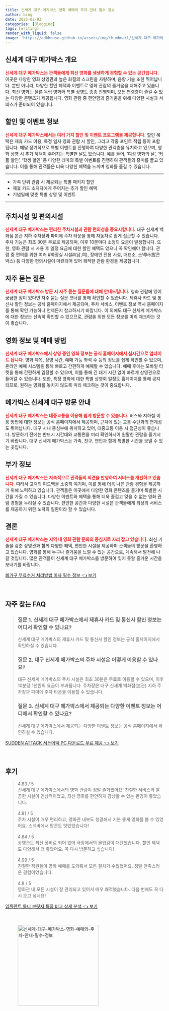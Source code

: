 ```yaml
---
title: 신세계 대구 메가박스 영화 예매와 주차 안내 필수 정보
author: bing
date: 2025-02-03
categories: [Blogging]
tags: [writing]
render_with_liquid: false
image: 'https://adkhouse.github.io/assets/img/thumbnail/신세계-대구-메가박스-영화-예매와-주차-안내-필수-정보.webp'
---
```



<h2 id='신세계 대구 메가박스 개요'>신세계 대구 메가박스 개요</h2>

<p><b><span style="color: #ee2323;">신세계 대구 메가박스는 관객들에게 최신 영화를 생생하게 경험할 수 있는 공간입니다.</span></b> 이곳은 다양한 영화 상영관과 높은 화질의 스크린을 자랑하며, 음향 기술 또한 뛰어납니다. 뿐만 아니라, 다양한 할인 혜택과 이벤트로 영화 관람의 즐거움을 더해주고 있습니다. 최신 영화는 물론 독립 영화와 특별 상영도 종종 진행되며, 모든 연령층이 즐길 수 있는 다양한 콘텐츠가 제공됩니다. 영화 관람 중 편안함과 즐거움을 위해 다양한 시설과 서비스가 준비되어 있습니다.</p>

<h2 id='할인 및 이벤트 정보'>할인 및 이벤트 정보</h2>

<p><b><span style="color: #ee2323;">신세계 대구 메가박스에서는 여러 가지 할인 및 이벤트 프로그램을 제공합니다.</span></b> 할인 혜택은 제휴 카드 이용, 특정 일자 영화 관람 시 할인, 그리고 각종 포인트 적립 등이 포함됩니다. 매달 정기적으로 특별 이벤트를 진행하여 다양한 관객층을 유치하고 있으며, 영화 상영 시 추가 혜택이 주어지는 특별한 날도 있습니다. 예를 들어, ‘여성 영화의 날’, ‘커플 할인’, ‘학생 할인’ 등 다양한 테마의 특별 이벤트를 진행하여 관객들의 흥미를 끌고 있습니다. 이를 통해 관객들은 더욱 다양한 혜택을 느끼며 영화를 즐길 수 있습니다.</p>

<hr />

<ul>
    <li>가족 단위 관람 시 제공되는 특별 패키지 할인</li>
    <li>제휴 카드 소지자에게 주어지는 추가 할인 혜택</li>
    <li>기념일에 맞춘 특별 상영 및 이벤트</li>
</ul>

<hr />

<h2 id='주차시설 및 편의시설'>주차시설 및 편의시설</h2>

<p><b><span style="color: #ee2323;">신세계 대구 메가박스는 편리한 주차시설과 관람 편의성을 중요시합니다.</span></b> 대구 신세계 백화점 본관 지하 주차장과 파미에 주차 타운을 통해 자동차로 쉽게 접근할 수 있습니다. 주차 기능은 최초 30분 무료로 제공되며, 이후 10분마다 소정의 요금이 발생합니다. 또한, 영화 관람 시 사용 후 일정 요금에 대한 할인 혜택도 있으니 꼭 확인해야 합니다. 관람 중 편의를 위한 여러 #화장실 시설#(남,여), 장애인 전용 시설, 매표소, 스넥바(팝콘 박스) 등 다양한 편의시설이 마련되어 있어 쾌적한 관람 환경을 제공합니다.</p>

<h2 id='FAQ'>자주 묻는 질문</h2>

<p><b><span style="color: #ee2323;">신세계 대구 메가박스 방문 시 자주 묻는 질문들에 대해 안내드립니다.</span></b> 영화 관람에 있어 궁금한 점이 있다면 자주 묻는 질문 코너를 통해 확인할 수 있습니다. 제휴사 카드 및 통신사 할인 정보는 공식 홈페이지에서 제공되며, 주차 서비스, 이벤트 정보 역시 홈페이지를 통해 확인 가능하니 언제든지 참고하시기 바랍니다. 이 외에도 대구 신세계 메가박스에 대한 정보는 신속히 확인할 수 있으므로, 관람을 위한 모든 정보를 미리 체크하는 것이 좋습니다.</p>

<h2 id='영화 정보 및 예매 방법'>영화 정보 및 예매 방법</h2>

<p><b><span style="color: #ee2323;">신세계 대구 메가박스에서 상영 중인 영화 정보는 공식 홈페이지에서 실시간으로 업데이트 됩니다.</span></b> 영화 제목, 상영 시간, 예매 가능 좌석 수 등의 정보를 쉽게 확인할 수 있으며, 온라인 예매 시스템을 통해 빠르고 간편하게 예매할 수 있습니다. 예매 후에는 모바일 티켓을 통해 간편하게 입장할 수 있으며, 이를 통해 긴 대기 시간 없이 빠르게 상영관으로 들어갈 수 있습니다. 또한, 특정 영화에 대한 특별 상영회 일정도 홈페이지를 통해 공지되므로, 원하는 영화를 놓치지 않도록 미리 체크하는 것이 중요합니다.</p>

<h2 id='메가박스 신세계 대구 방문 안내'>메가박스 신세계 대구 방문 안내</h2>

<p><b><span style="color: #ee2323;">신세계 대구 메가박스는 대중교통을 이용해 쉽게 방문할 수 있습니다.</span></b> 버스와 지하철 이용 방법에 대한 정보는 공식 홈페이지에서 제공되며, 근처에 있는 교통 수단과의 연계성도 뛰어납니다. 대구 시내 중심부에 위치하고 있어, 대중교통 이용 시 접근성이 좋습니다. 방문하기 전에는 반드시 시간대와 교통편을 미리 확인하시어 원활한 관람을 즐기시기 바랍니다. 대구 신세계 메가박스는 가족, 친구, 연인과 함께 특별한 시간을 보낼 수 있는 곳입니다.</p>

<h2 id='부가 정보'>부가 정보</h2>

<p><b><span style="color: #ee2323;">신세계 대구 메가박스는 지속적으로 관객들의 의견을 반영하여 서비스를 개선하고 있습니다.</span></b> 따라서 고객의 피드백을 소중히 여기며, 이를 통해 더욱 나은 관람 경험을 제공하기 위해 노력하고 있습니다. 관객들은 이곳에서 다양한 영화 콘텐츠를 즐기며 특별한 시간을 가질 수 있습니다. 다양한 이벤트와 혜택을 통해 더욱 즐겁고 잊을 수 없는 영화 관람 경험을 누리실 수 있습니다. 편안한 공간과 다양한 시설은 관객들에게 최상의 서비스를 제공하기 위한 노력의 일환이라 할 수 있습니다.</p>

<h2 id='결론'>결론</h2>

<p><b><span style="color: #ee2323;">신세계 대구 메가박스는 지역 내 영화 관람 문화의 중심지로 자리 잡고 있습니다.</span></b> 최신 기술을 갖춘 상영관과 함께 다양한 혜택, 편안한 시설을 제공하며 관객들의 방문을 환영하고 있습니다. 영화를 통해 누구나 즐거움을 느낄 수 있는 공간으로, 계속해서 발전해 나갈 것입니다. 많은 관객들이 신세계 대구 메가박스를 방문하여 잊지 못할 즐거운 시간을 보내기를 바랍니다.</p>


<p><a class="click-button" title="폐가구 무료수거 처리방법 이사 필수 정보" href="https://adkhouse.github.io/posts/%ED%8F%90%EA%B0%80%EA%B5%AC-%EB%AC%B4%EB%A3%8C%EC%88%98%EA%B1%B0-%EC%B2%98%EB%A6%AC%EB%B0%A9%EB%B2%95-%EC%9D%B4%EC%82%AC-%ED%95%84%EC%88%98-%EC%A0%95%EB%B3%B4/" rel="dofollow">폐가구 무료수거 처리방법 이사 필수 정보 👈 보기</a></p><br>
<h2 id='자주_찾는_FAQ'>자주 찾는 FAQ</h2>
<div itemscope="" itemtype="https://schema.org/FAQPage"> 
<blockquote> 
<div itemscope="" itemprop="mainEntity" itemtype="https://schema.org/Question"> 
<h3 itemprop="name">질문 1. 신세계 대구 메가박스에서 제휴사 카드 및 통신사 할인 정보는 어디서 확인할 수 있나요?</h3> 
<div itemscope="" itemprop="acceptedAnswer" itemtype="https://schema.org/Answer"> 
<span itemprop="text"> 
<p>신세계 대구 메가박스의 제휴사 카드 및 통신사 할인 정보는 공식 홈페이지에서 확인하실 수 있습니다.</p> 
</span> 
</div> 
</div> 

<div itemscope="" itemprop="mainEntity" itemtype="https://schema.org/Question"> 
<h3 itemprop="name">질문 2. 대구 신세계 메가박스의 주차 시설은 어떻게 이용할 수 있나요?</h3> 
<div itemscope="" itemprop="acceptedAnswer" itemtype="https://schema.org/Answer"> 
<span itemprop="text"> 
<p>대구 신세계 메가박스의 주차 시설은 최초 30분은 무료로 이용할 수 있으며, 이후 10분당 1천원의 요금이 부과됩니다. 주차장은 대구 신세계 백화점(본관) 지하 주차장과 파미에 주차 타운을 이용할 수 있습니다.</p> 
</span> 
</div> 
</div> 

<div itemscope="" itemprop="mainEntity" itemtype="https://schema.org/Question"> 
<h3 itemprop="name">질문 3. 신세계 대구 메가박스에서 제공되는 다양한 이벤트 정보는 어디에서 확인할 수 있나요?</h3> 
<div itemscope="" itemprop="acceptedAnswer" itemtype="https://schema.org/Answer"> 
<span itemprop="text"> 
<p>신세계 대구 메가박스에서 제공되는 다양한 이벤트 정보는 공식 홈페이지에서 확인하실 수 있습니다.</p> 
</span> 
</div> 
</div> 

</blockquote> 
</div>
<p><a class="click-button" title="SUDDEN ATTACK 서든어택 PC 다운로드 무료 제공" href="https://adkhouse.github.io/posts/SUDDEN-ATTACK-%EC%84%9C%EB%93%A0%EC%96%B4%ED%83%9D-PC-%EB%8B%A4%EC%9A%B4%EB%A1%9C%EB%93%9C-%EB%AC%B4%EB%A3%8C-%EC%A0%9C%EA%B3%B5/" rel="dofollow">SUDDEN ATTACK 서든어택 PC 다운로드 무료 제공 👈 보기</a></p><br>
<h2 id='후기'>후기</h2>
<div itemscope itemtype="https://schema.org/Product">
  <blockquote>
  <div itemprop="review" itemscope itemtype="https://schema.org/Review">
      <div itemprop="reviewRating" itemscope itemtype="https://schema.org/Rating"> <span itemprop="ratingValue">4.83</span> / <span itemprop="bestRating">5</span> </div>
      <span itemprop="reviewBody">신세계 대구 메가박스에서의 영화 관람이 정말 즐거웠어요! 친절한 서비스와 깔끔한 시설이 인상적이었고, 최신 영화를 편안하게 감상할 수 있는 환경이 좋았습니다.</span>
  </div>
  <br>
  <div itemprop="review" itemscope itemtype="https://schema.org/Review">
      <div itemprop="reviewRating" itemscope itemtype="https://schema.org/Rating"> <span itemprop="ratingValue">4.81</span> / <span itemprop="bestRating">5</span> </div>
      <span itemprop="reviewBody">주차 시설이 매우 편리하고, 영화관 내부도 청결해서 기분 좋게 영화를 볼 수 있었어요. 스넥바에서 팝콘도 맛있었습니다!</span>
  </div>
  <br>
  <div itemprop="review" itemscope itemtype="https://schema.org/Review">
      <div itemprop="reviewRating" itemscope itemtype="https://schema.org/Rating"> <span itemprop="ratingValue">4.84</span> / <span itemprop="bestRating">5</span> </div>
      <span itemprop="reviewBody">상영관도 최신 장비로 되어 있어 극장에서의 몰입감이 대단했습니다. 할인 혜택도 다양해서 더 좋았어요. 꼭 다시 방문하고 싶습니다!</span>
  </div>
  <br>
  <div itemprop="review" itemscope itemtype="https://schema.org/Review">
      <div itemprop="reviewRating" itemscope itemtype="https://schema.org/Rating"> <span itemprop="ratingValue">4.99</span> / <span itemprop="bestRating">5</span> </div>
      <span itemprop="reviewBody">친절한 직원들이 영화 예매를 도와줘서 모든 절차가 수월했어요. 정말 만족스러운 경험이었습니다.</span>
  </div>
  <br>
  <div itemprop="review" itemscope itemtype="https://schema.org/Review">
      <div itemprop="reviewRating" itemscope itemtype="https://schema.org/Rating"> <span itemprop="ratingValue">4.8</span> / <span itemprop="bestRating">5</span> </div>
      <span itemprop="reviewBody">영화관 내 모든 시설이 잘 관리되고 있어서 매우 쾌적했습니다. 다음 번에도 꼭 다시 오고 싶네요!</span>
  </div>
  </blockquote>
</div>
<p><a class="click-button" title="임플란트 틀니 브릿지 특징 비교 상세 분석" href="https://adkhouse.github.io/posts/%EC%9E%84%ED%94%8C%EB%9E%80%ED%8A%B8-%ED%8B%80%EB%8B%88-%EB%B8%8C%EB%A6%BF%EC%A7%80-%ED%8A%B9%EC%A7%95-%EB%B9%84%EA%B5%90-%EC%83%81%EC%84%B8-%EB%B6%84%EC%84%9D/" rel="dofollow">임플란트 틀니 브릿지 특징 비교 상세 분석 👈 보기</a></p><br>
<figure class="image"><img src="https://adkhouse.github.io/assets/img/thumbnail/신세계-대구-메가박스-영화-예매와-주차-안내-필수-정보.webp" alt="신세계-대구-메가박스-영화-예매와-주차-안내-필수-정보" width="256" height="256"></figure>